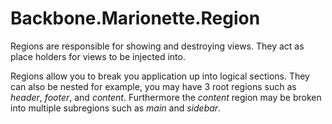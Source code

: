 # Backbone.Marionette.Region

Regions are responsible for showing and destroying views. They act as place holders for views to be injected into.

Regions allow you to break you application up into logical sections. They can also be nested for example, you may have 3 root regions such as *header*, *footer*, and *content*. Furthermore the *content* region may be broken into multiple subregions such as *main* and *sidebar*.